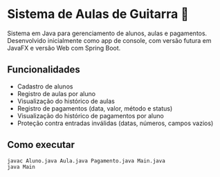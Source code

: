 # Sistema de Aulas de Guitarra 🎸

Sistema em Java para gerenciamento de alunos, aulas e pagamentos. Desenvolvido inicialmente como app de console, com versão futura em JavaFX e versão Web com Spring Boot.

## Funcionalidades

- Cadastro de alunos
- Registro de aulas por aluno
- Visualização do histórico de aulas
- Registro de pagamentos (data, valor, método e status)
- Visualização do histórico de pagamentos por aluno
- Proteção contra entradas inválidas (datas, números, campos vazios)

## Como executar

```bash
javac Aluno.java Aula.java Pagamento.java Main.java
java Main
